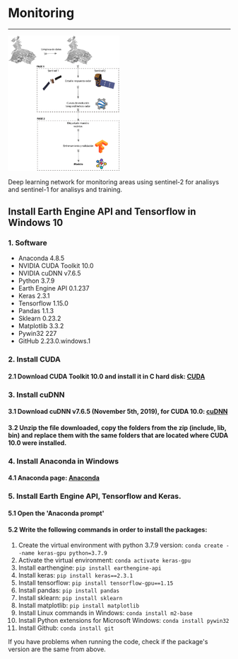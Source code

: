 # Monitoring
-------------

<img src="images/logo.jpg" width="50%">

Deep learning network for monitoring areas using sentinel-2 for analisys and sentinel-1 for analisys and training.

## Install Earth Engine API and Tensorflow in Windows 10

### 1. Software

* Anaconda 4.8.5
* NVIDIA CUDA Toolkit 10.0
* NVIDIA cuDNN v7.6.5
* Python 3.7.9
* Earth Engine API 0.1.237
* Keras 2.3.1
* Tensorflow 1.15.0
* Pandas 1.1.3
* Sklearn 0.23.2
* Matplotlib 3.3.2
* Pywin32 227
* GitHub 2.23.0.windows.1

### 2. Install CUDA

#### 2.1 Download CUDA Toolkit 10.0 and install it in C hard disk: [CUDA](https://developer.nvidia.com/cuda-10.0-download-archive)

### 3. Install cuDNN

#### 3.1 Download cuDNN v7.6.5 (November 5th, 2019), for CUDA 10.0: [cuDNN](https://developer.nvidia.com/rdp/cudnn-archive)

#### 3.2 Unzip the file downloaded, copy the folders from the zip (include, lib, bin) and replace them with the same folders that are located where CUDA 10.0 were installed.

### 4. Install Anaconda in Windows

#### 4.1 Anaconda page: [Anaconda](https://www.anaconda.com/products/individual)

### 5. Install Earth Engine API, Tensorflow and Keras.

#### 5.1 Open the 'Anaconda prompt'

#### 5.2 Write the following commands in order to install the packages:
1. Create the virtual environment with python 3.7.9 version: `conda create --name keras-gpu python=3.7.9`
2. Activate the virtual environment: `conda activate keras-gpu`
3. Install earthengine: `pip install earthengine-api`
4. Install keras: `pip install keras==2.3.1`
5. Install tensorflow: `pip install tensorflow-gpu==1.15`
6. Install pandas: `pip install pandas`
7. Install sklearn: `pip install sklearn`
8. Install matplotlib: `pip install matplotlib`
9. Install Linux commands in Windows: `conda install m2-base`
10. Install Python extensions for Microsoft Windows: `conda install pywin32`
11. Install Github: `conda install git`

If you have problems when running the code, check if the package's version are the same from above.